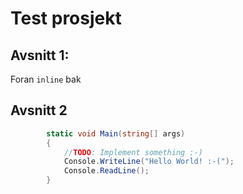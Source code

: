 # Test prosjekt
## Avsnitt 1:
Foran `inline` bak

## Avsnitt 2
``` csharp
        static void Main(string[] args)
        {
            //TODO: Implement something :-)
            Console.WriteLine("Hello World! :-(");
            Console.ReadLine();
        }
```
